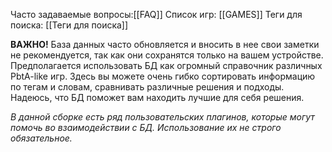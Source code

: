 Часто задаваемые вопросы:[[FAQ]]
Список игр: [[GAMES]]
Теги для поиска: [[Теги для поиска]]

**ВАЖНО!** База данных часто обновляется и вносить в нее свои заметки не рекомендуется, так как они сохранятся только на вашем устройстве.
Предполагается использовать БД как огромный справочник различных PbtA-like игр. Здесь вы можете очень гибко сортировать информацию по тегам и словам, сравнивать различные решения и подходы. 
Надеюсь, что БД поможет вам находить лучшие для себя решения.

*В данной сборке есть ряд пользовательских плагинов, которые могут помочь во взаимодействии с БД. Использование их не строго обязательное.*


